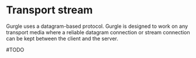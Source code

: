 # Transport stream

Gurgle uses a datagram-based protocol. Gurgle is designed to work on any transport media where a reliable datagram connection or stream connection can be kept between the client and the server.

#TODO

